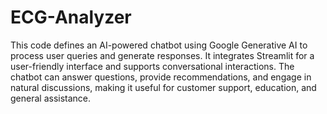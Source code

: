 # ECG-Analyzer

This code defines an AI-powered chatbot using Google Generative AI to process user queries and generate responses. It integrates Streamlit for a user-friendly interface and supports conversational interactions. The chatbot can answer questions, provide recommendations, and engage in natural discussions, making it useful for customer support, education, and general assistance.
